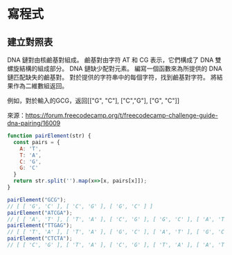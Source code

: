 # 寫程式
## 建立對照表
DNA 鏈對由核鹼基對組成。 鹼基對由字符 AT 和 CG 表示，它們構成了 DNA 雙螺旋結構的組成部分。 DNA 鏈缺少配對元素。 
編寫一個函數來為所提供的 DNA 鏈匹配缺失的鹼基對。 對於提供的字符串中的每個字符，找到鹼基對字符。 將結果作為二維數組返回。 

例如，對於輸入的GCG，返回[["G", "C"], ["C","G"], ["G", "C"]] 

來源：https://forum.freecodecamp.org/t/freecodecamp-challenge-guide-dna-pairing/16009

```javascript
function pairElement(str) {
  const pairs = {
    A: 'T',
    T: 'A',
    C: 'G',
    G: 'C'
  }
  return str.split('').map(x=>[x, pairs[x]]);
}

pairElement("GCG"); 
// [ [ 'G', 'C' ], [ 'C', 'G' ], [ 'G', 'C' ] ]
pairElement("ATCGA");
// [ [ 'A', 'T' ], [ 'T', 'A' ], [ 'C', 'G' ], [ 'G', 'C' ], [ 'A', 'T' ] ]
pairElement("TTGAG");
// [ [ 'T', 'A' ], [ 'T', 'A' ], [ 'G', 'C' ], [ 'A', 'T' ], [ 'G', 'C' ] ]
pairElement("CTCTA");
// [ [ 'C', 'G' ], [ 'T', 'A' ], [ 'C', 'G' ], [ 'T', 'A' ], [ 'A', 'T' ] ]
```

